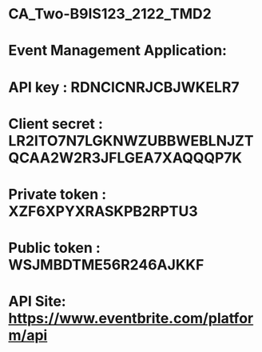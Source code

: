 # CA_Two-B9IS123_2122_TMD2
# Event Management Application:
# API key : RDNCICNRJCBJWKELR7
# Client secret : LR2ITO7N7LGKNWZUBBWEBLNJZTQCAA2W2R3JFLGEA7XAQQQP7K
# Private token : XZF6XPYXRASKPB2RPTU3
# Public token : WSJMBDTME56R246AJKKF
# API Site: https://www.eventbrite.com/platform/api

